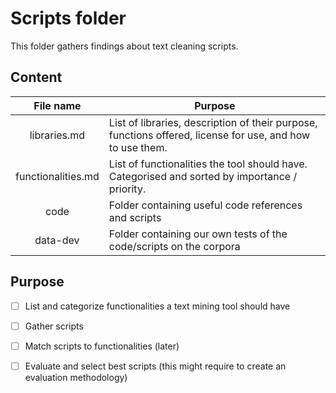 # Scripts folder



This folder gathers findings about text cleaning scripts. 



## Content

|     File name      | Purpose                                                      |
| :----------------: | ------------------------------------------------------------ |
|    libraries.md    | List of libraries, description of their purpose, functions offered, license for use, and how to use them. |
| functionalities.md | List of functionalities the tool should have. Categorised and sorted by importance / priority. |
|        code        | Folder containing useful code references and scripts         |
|      data-dev      | Folder containing our own tests of the code/scripts on the corpora |


## Purpose

- [ ] List and categorize functionalities a text mining tool should have
- [ ] Gather scripts
- [ ] Match scripts to functionalities (later)
- [ ]  Evaluate and select best scripts (this might require to create an evaluation methodology)

